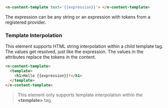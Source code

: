 
```html
<n-content-template text='{{expression}}'> </n-content-template>
```

The expression can be any string or an expression with tokens from a registered provider.

### Template Interpolation

This element supports HTML string interpolation within a child template tag. The values get resolved, just like the expression. The values in the attributes replace the tokens in the content.

```html
<n-content-template>
  <template>
    <h1>Hello {{expression}}!</h1>
  </template>
</n-content-template>
```

> This element only supports template interpolation within the **\<template\>** tag.

